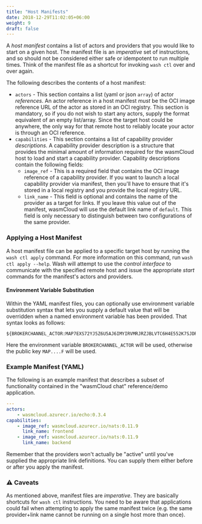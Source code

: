 ```yaml
---
title: "Host Manifests"
date: 2018-12-29T11:02:05+06:00
weight: 9
draft: false
---
```


A _host manifest_ contains a list of actors and providers that you would like to start on a given host. The manifest file is an _imperative_ set of instructions, and so should not be considered either safe or idempotent to run multiple times. Think of the manifest file as a shortcut for invoking `wash ctl` over and over again.

The following describes the contents of a host manifest:

* `actors` - This section contains a list (yaml or json `array`) of actor _references_. An actor reference in a host manifest _must_ be the OCI image reference URL of the actor as stored in an OCI registry. This section is mandatory, so if you do not wish to start any actors, supply the format equivalent of an empty list/array. Since the target host could be anywhere, the only way for that remote host to reliably locate your actor is through an OCI reference.
* `capabilities` - This section contains a list of capability provider _descriptions_. A capability provider description is a structure that provides the minimal amount of information required for the wasmCloud host to load and start a capability provider. Capability descriptions contain the following fields:
  * `image_ref` - This is a required field that contains the OCI image reference of a capability provider. If you want to launch a local capability provider via manifest, then you'll have to ensure that it's stored in a local registry and you provide the local registry URL.
  * `link_name` - This field is optional and contains the name of the provider as a target for links. If you leave this value out of the manifest, wasmCloud will use the default link name of `default`.  This field is only necessary to distinguish between two configurations of the same provider. 

### Applying a Host Manifest

A host manifest file can be applied to a specific target host by running the `wash ctl apply` command. For more information on this command, run `wash ctl apply --help`. Wash will attempt to use the _control interface_ to communicate with the specified remote host and issue the appropriate _start_ commands for the manifest's actors and providers.

#### Environment Variable Substitution

Within the YAML manifest files, you can optionally use environment variable substitution syntax that lets you supply a default value that will be overridden when a named environment variable has been provided. That syntax looks as follows:

```shell
${BROKERCHANNEL_ACTOR:MAP7EXS72YJ5Z6U5AJ6IMYIRVMRJRZJBLVTC6H4E552K7SJDRYBPA3YF}
```

Here the environment variable `BROKERCHANNEL_ACTOR` will be used, otherwise the public key `MAP....F` will be used.

### Example Manifest (YAML)

The following is an example manifest that describes a subset of functionality contained in the "wasmCloud chat" reference/demo application.

```yaml
---
actors:
    - wasmcloud.azurecr.io/echo:0.3.4    
capabilities:
    - image_ref: wasmcloud.azurecr.io/nats:0.11.9
      link_name: frontend
    - image_ref: wasmcloud.azurecr.io/nats:0.11.9
      link_name: backend 
```

Remember that the providers won't actually be "active" until you've supplied the appropriate link definitions. You can supply them either before or after you apply the manifest.

### ⚠️ Caveats

As mentioned above, manifest files are _imperative_. They are basically shortcuts for `wash ctl` instructions. You need to be aware that applications could fail when attempting to apply the same manifest twice (e.g. the same provider+link name cannot be running on a single host more than once).
